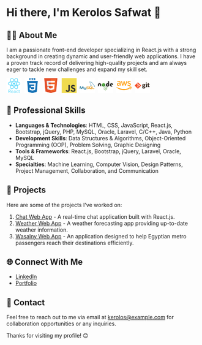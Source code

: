 <h1>Hi there, I'm Kerolos Safwat  👋</h1>

<h2>👨‍💻 About Me</h2>
<p>
  I am a passionate front-end developer specializing in React.js with a strong background in creating dynamic and user-friendly web applications. I have a proven track record of delivering high-quality projects and am always eager to tackle new challenges and expand my skill set.
</p>
<div>
  <img src="https://github.com/devicons/devicon/blob/master/icons/react/react-original-wordmark.svg" title="React" alt="React" width="40" height="40"/>&nbsp;
  <img src="https://github.com/devicons/devicon/blob/master/icons/css3/css3-plain-wordmark.svg"  title="CSS3" alt="CSS" width="40" height="40"/>&nbsp;
  <img src="https://github.com/devicons/devicon/blob/master/icons/html5/html5-original.svg" title="HTML5" alt="HTML" width="40" height="40"/>&nbsp;
  <img src="https://github.com/devicons/devicon/blob/master/icons/javascript/javascript-original.svg" title="JavaScript" alt="JavaScript" width="40" height="40"/>&nbsp;
  <img src="https://github.com/devicons/devicon/blob/master/icons/mysql/mysql-original-wordmark.svg" title="MySQL"  alt="MySQL" width="40" height="40"/>&nbsp;
  <img src="https://github.com/devicons/devicon/blob/master/icons/nodejs/nodejs-original-wordmark.svg" title="NodeJS" alt="NodeJS" width="40" height="40"/>&nbsp;
  <img src="https://github.com/devicons/devicon/blob/master/icons/amazonwebservices/amazonwebservices-plain-wordmark.svg" title="AWS" alt="AWS" width="40" height="40"/>&nbsp;
  <img src="https://github.com/devicons/devicon/blob/master/icons/git/git-original-wordmark.svg" title="Git" **alt="Git" width="40" height="40"/>
</div>
<h2>💼 Professional Skills</h2>
<ul>
  <li><strong>Languages & Technologies</strong>: HTML, CSS, JavaScript, React.js, Bootstrap, jQuery, PHP, MySQL, Oracle, Laravel, C/C++, Java, Python</li>
  <li><strong>Development Skills</strong>: Data Structures & Algorithms, Object-Oriented Programming (OOP), Problem Solving, Graphic Designing</li>
  <li><strong>Tools & Frameworks</strong>: React.js, Bootstrap, jQuery, Laravel, Oracle, MySQL</li>
  <li><strong>Specialties</strong>: Machine Learning, Computer Vision, Design Patterns, Project Management, Collaboration, and Communication</li>
</ul>

<h2>🚀 Projects</h2>
<p>Here are some of the projects I've worked on:</p>
<ol>
  <li><a href="https://kerolos-web-chat.vercel.app/" target="_blank">Chat Web App</a> - A real-time chat application built with React.js.</li>
  <li><a href="https://kerolos-weather-app.vercel.app/" target="_blank">Weather Web App</a> - A weather forecasting app providing up-to-date weather information.</li>
  <li><a href="https://wasalny.vercel.app/" target="_blank">Wasalny Web App</a> - An application designed to help Egyptian metro passengers reach their destinations efficiently.</li>
</ol>

 

<h2>🌐 Connect With Me</h2>
<ul>
  <li><a href="https://www.linkedin.com/in/kerolos-safwat-gr/" target="_blank">LinkedIn</a></li>
  <li><a href="https://kerolos-portfolio.vercel.app/" target="_blank">Portfolio</a></li>
</ul>

<h2>📧 Contact</h2>
<p>
  Feel free to reach out to me via email at <a href="mailto:kerolos@example.com">kerolos@example.com</a> for collaboration opportunities or any inquiries.
</p>

<p>Thanks for visiting my profile! 😊</p>
